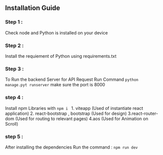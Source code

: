 ## Installation Guide 


### Step 1 : 
  Check node and Python is installed on your device 

### Step 2 : 
  Install the requiement of Python using requirements.txt

### Step 3 : 
  To Run the backend Server for API Request
  Run Command
  ` python manage.pyt runserver ` make sure the port is 8000

### step 4 : 
  Install npm Libraries with 
  `npm i `
    1. viteapp (Used of instantiate react application)
    2. react-bootstrap , bootstrap (Used for design)
    3.react-router-dom (Used for routing to relevant pages)
    4.aos (Used for Animation on Scroll)

### step 5 :
  After installing the dependencies
  Run the command :
  ` npm run dev `
